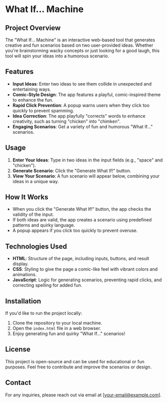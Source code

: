 # What If... Machine

## Project Overview
The "What If... Machine" is an interactive web-based tool that generates creative and fun scenarios based on two user-provided ideas. Whether you're brainstorming wacky concepts or just looking for a good laugh, this tool will spin your ideas into a humorous scenario.

## Features
- **Input Ideas**: Enter two ideas to see them collide in unexpected and entertaining ways.
- **Comic-Style Design**: The app features a playful, comic-inspired theme to enhance the fun.
- **Rapid Click Prevention**: A popup warns users when they click too quickly to prevent spamming.
- **Idea Correction**: The app playfully "corrects" words to enhance creativity, such as turning "chicken" into "chimken".
- **Engaging Scenarios**: Get a variety of fun and humorous "What If..." scenarios.

## Usage
1. **Enter Your Ideas**: Type in two ideas in the input fields (e.g., "space" and "chicken").
2. **Generate Scenario**: Click the "Generate What If!" button.
3. **View Your Scenario**: A fun scenario will appear below, combining your ideas in a unique way.

## How It Works
- When you click the "Generate What If!" button, the app checks the validity of the input.
- If both ideas are valid, the app creates a scenario using predefined patterns and quirky language.
- A popup appears if you click too quickly to prevent overuse.

## Technologies Used
- **HTML**: Structure of the page, including inputs, buttons, and result display.
- **CSS**: Styling to give the page a comic-like feel with vibrant colors and animations.
- **JavaScript**: Logic for generating scenarios, preventing rapid clicks, and correcting spelling for added fun.

## Installation
If you'd like to run the project locally:
1. Clone the repository to your local machine.
2. Open the `index.html` file in a web browser.
3. Enjoy generating fun and quirky "What If..." scenarios!

## License
This project is open-source and can be used for educational or fun purposes. Feel free to contribute and improve the scenarios or design.

## Contact
For any inquiries, please reach out via email at [your-email@example.com].

